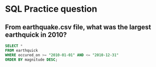 # SQL Practice question


## From earthquake.csv file, what was the largest earthquick in 2010?

~~~SQL
SELECT *
FROM earthquick 
WHERE occured_on >= "2010-01-01" AND <= "2010-12-31"
ORDER BY magnitude DESC;

~~~

